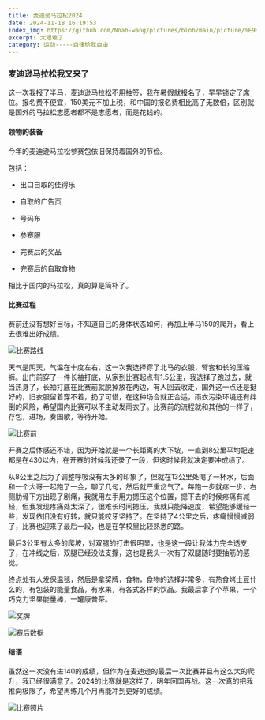 ```yaml
---
title: 麦迪逊马拉松2024
date: 2024-11-18 16:19:53
index_img: https://github.com/Noah-wang/pictures/blob/main/picture/%E9%BA%A6%E8%BF%AA%E9%80%8A%E9%A9%AC%E6%8B%89%E6%9D%BE2024/madisonMarathon2024-02.jpeg?raw=true
excerpt: 太艰难了
category: 运动-----自律给我自由 
---
```


### 麦迪逊马拉松我又来了

这一次我报了半马，麦迪逊马拉松不用抽签，我在暑假就报名了，早早锁定了席位。报名费不便宜，150美元不加上税，和中国的报名费相比高了无数倍，区别就是国外的马拉松志愿者都不是志愿者，而是花钱的。

#### 领物的装备

今年的麦迪逊马拉松参赛包依旧保持着国外的节俭。

包括：

- 出口自取的佳得乐

- 自取的广告页
- 号码布
- 参赛服

- 完赛后的奖品
- 完赛后的自取食物

相比于国内的马拉松，真的算是简朴了。

#### 比赛过程

赛前还没有想好目标，不知道自己的身体状态如何，再加上半马150的爬升，看上去很难出好成绩。

![比赛路线](https://github.com/Noah-wang/pictures/blob/main/picture/%E9%BA%A6%E8%BF%AA%E9%80%8A%E9%A9%AC%E6%8B%89%E6%9D%BE2024/madisonMarathon2024Course.jpg?raw=true)

天气是阴天，气温在十度左右，这一次我选择穿了北马的衣服，臂套和长的压缩裤。出门前穿了一件长袖打底，从家到比赛起点有1.5公里，我选择了跑过去，就当热身了，长袖打底在比赛前就脱掉放在两边，有人回去收走，国外这一点还是挺好的，旧衣服留着穿不着，扔了可惜，在这种场合就正合适，雨衣污染环境还有绊倒的风险，希望国内比赛可以不主动发雨衣了。比赛前的流程就和其他的一样了，存包，进场，奏国歌，等待开始。

![比赛前](https://github.com/Noah-wang/pictures/blob/main/picture/%E9%BA%A6%E8%BF%AA%E9%80%8A%E9%A9%AC%E6%8B%89%E6%9D%BE2024/madisonMarathon2024-01.jpeg?raw=true)

开赛之后体感还不错，因为开始就是一个长距离的大下坡，一直到8公里平均配速都是在430以内，在开赛的时候我还录了一段，但这时候我就决定要冲成绩了。

从8公里之后为了调整呼吸没有太多的印象了，但就在13公里处喝了一杯水，后面和一个大哥一起跑了一会，聊了几句，然后就严重岔气了。每跑一步就疼一步，右侧肋骨下方出现了剧痛，我就用左手用力摁压这个位置，摁下去的时候疼痛有减轻，但我发现疼痛处太深了，很难长时间摁压，我就只能降速度，希望能够缓轻一些，发现依旧没有好转，就只能咬牙坚持了。在坚持了4公里之后，疼痛慢慢减弱了，比赛也迎来了最后一段，也是在学校里比较熟悉的路。

最后3公里有太多的爬坡，对双腿的打击很明显，也是这一段让我体力完全透支了，在冲线之后，双腿已经没法支撑，这也是我头一次有了双腿随时要抽筋的感觉。

终点处有人发保温毯，然后是拿奖牌，食物，食物的选择非常多，有热食烤土豆什么的，有包装的能量食品，有水果，有各式各样的饮品。我最后拿了个苹果，一个巧克力坚果能量棒，一罐康普茶。

 ![奖牌](https://github.com/Noah-wang/pictures/blob/main/picture/%E9%BA%A6%E8%BF%AA%E9%80%8A%E9%A9%AC%E6%8B%89%E6%9D%BE2024/madisonMarathon2024medal.jpeg?raw=true)

![赛后数据](https://github.com/Noah-wang/pictures/blob/main/picture/%E9%BA%A6%E8%BF%AA%E9%80%8A%E9%A9%AC%E6%8B%89%E6%9D%BE2024/madisonMarathon2024data.jpeg?raw=true)

#### 结语

虽然这一次没有进140的成绩，但作为在麦迪逊的最后一次比赛并且有这么大的爬升，我已经很满意了。2024的比赛就是这样了，明年回国再战。这一次真的把我推向极限了，希望再练几个月再能冲到更好的成绩。

![比赛照片](https://github.com/Noah-wang/pictures/blob/main/picture/%E9%BA%A6%E8%BF%AA%E9%80%8A%E9%A9%AC%E6%8B%89%E6%9D%BE2024/madisonMarathon2024-09.jpeg?raw=true)
